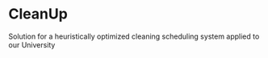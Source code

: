 # CleanUp
 Solution for a heuristically optimized cleaning scheduling system applied to our University
